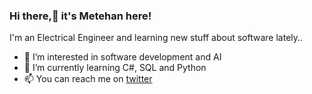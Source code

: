 ### Hi there,:wave: it's Metehan here!
I'm an Electrical Engineer and learning new stuff about software lately..
- 👀 I’m interested in software development and AI
- 🌱 I’m currently learning C#, SQL and Python
- 📫 You can reach me on [twitter](https://twitter.com/metehnkozan)

<!---
metehankozan/metehankozan is a ✨ special ✨ repository because its `README.md` (this file) appears on your GitHub profile.
You can click the Preview link to take a look at your changes.
--->
